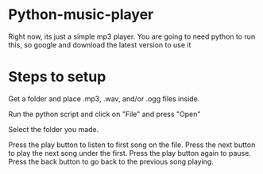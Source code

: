 # Python-music-player
Right now, its just a simple mp3 player. You are going to need python to run this, so google and download the latest version to use it

# Steps to setup
Get a folder and place .mp3, .wav, and/or .ogg files inside.

Run the python script and click on "File" and press "Open"

Select the folder you made.



Press the play button to listen to first song on the file.
Press the next button to play the next song under the first.
Press the play button again to pause.
Press the back button to go back to the previous song playing.

